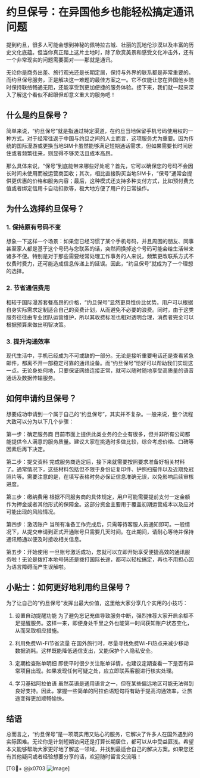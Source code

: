 # 约旦保号：在异国他乡也能轻松搞定通讯问题

提到约旦，很多人可能会想到神秘的佩特拉古城、壮丽的瓦地伦沙漠以及丰富的历史文化底蕴。但当你真正踏上这片土地时，除了欣赏美景和感受文化冲击外，还有一个非常现实的问题需要面对——那就是通讯。

无论你是商务出差、旅行观光还是长期定居，保持与外界的联系都是非常重要的。而约旦保号服务，正是解决这一难题的最佳方案之一。它不仅能让您在异国他乡随时保持联络畅通无阻，还能享受到更加便捷的服务体验。接下来，我们就一起来深入了解这个看似不起眼但却意义重大的服务吧！

## 什么是约旦保号？

简单来说，“约旦保号”就是指通过特定渠道，在约旦当地保留手机号码使用权的一种方式。对于经常往返于中国与约旦之间的人士而言，这项服务尤为重要。因为传统的国际漫游或更换当地SIM卡虽然能够满足短期通话需求，但如果需要长时间居住或者频繁往来，则显得不够灵活且成本高昂。

那么具体来说，“保号”到底能带来哪些好处呢？首先，它可以确保您的号码不会因长时间未使用而被运营商回收；其次，相比直接购买当地SIM卡，“保号”通常会提供更优惠的价格和服务内容；最后，这种模式还支持多种支付方式，比如预付费充值或者绑定信用卡自动扣款等，极大地方便了用户的日常操作。

## 为什么选择约旦保号？

### 1. 保持原有号码不变
想象一下这样一个场景：如果您已经习惯了某个手机号码，并且周围的朋友、同事甚至家人都是基于这个号码与您联系的话，突然间换掉这个号码可能会给生活带来诸多不便。特别是对于那些需要经常处理工作事务的人来说，频繁更改联系方式不仅费时费力，还可能造成信息传递上的延误。因此，“约旦保号”就成为了一个理想的选择。

### 2. 节省通信费用
相较于国际漫游套餐高昂的价格，“约旦保号”显然更具性价比优势。用户可以根据自身实际需求定制适合自己的资费计划，从而避免不必要的浪费。同时，由于这类服务往往由专业团队运营维护，所以其收费标准也相对透明合理，消费者完全可以根据预算来做出明智决策。

### 3. 提升沟通效率
现代生活中，手机已经成为不可或缺的一部分。无论是接听重要电话还是查看紧急邮件，都离不开一部稳定可靠的通讯设备。而“约旦保号”恰好可以帮助我们实现这一点。无论身处何地，只要保证网络连接正常，就可以随时随地享受高质量的语音通话及数据传输服务。

## 如何申请约旦保号？

想要成功申请到一个属于自己的“约旦保号”，其实并不复杂。一般来说，整个流程大致可以分为以下几个步骤：

第一步：确定服务商
目前市面上提供此类业务的企业有很多，但并非所有公司都能提供令人满意的服务质量。建议大家在挑选时多做比较，综合考虑价格、口碑等因素后再下决定。

第二步：提交资料
完成服务商选定后，接下来就需要按照要求准备好相关材料了。通常情况下，这些材料包括但不限于身份证复印件、护照扫描件以及近期免冠照片等。需要注意的是，在填写表格时务必保证信息准确无误，以免影响后续审核进度。

第三步：缴纳费用
根据不同服务商的具体规定，用户可能需要提前支付一定金额作为押金或者其他形式的保障金。这部分资金主要用于覆盖初期运营成本以及应对可能出现的风险情况。

第四步：激活账户
当所有准备工作完成后，只需等待客服人员通知即可。一般情况下，从提交申请到正式开通账号只需要几天时间。在此期间，请耐心等待并保持通讯畅通以便及时接收相关信息。

第五步：开始使用
一旦账号激活成功，您就可以立即开始享受便捷高效的通讯服务啦！无论是拨打本地号码还是拨打国际长途，都可以轻松搞定，再也不用担心因为语言障碍而产生误解啦。

## 小贴士：如何更好地利用约旦保号？

为了让自己的“约旦保号”发挥出最大价值，这里给大家分享几个实用的小技巧：

1. 设置自动提醒功能
为了避免忘记充值导致服务中断，强烈推荐大家开启余额不足提醒服务。这样一来，即便身处千里之外也能第一时间获知账户状态变化，从而采取相应措施。

2. 利用免费Wi-Fi节省流量
在国外旅行时，尽量寻找免费Wi-Fi热点来减少移动数据消耗。这样既能降低通信支出，又能保护个人隐私安全。

3. 定期检查账单明细
即使平时很少关注账单详情，也建议定期查看一下是否有异常项目出现。如果发现任何可疑之处，应立即联系客服进行核实处理。

4. 学习基础阿拉伯语
虽然英语是通用语言之一，但在某些偏远地区可能无法得到良好支持。因此，掌握一些简单的阿拉伯语短句将有助于提高沟通效率，让旅途变得更加顺畅愉快。

## 结语

总而言之，“约旦保号”是一项既实用又贴心的服务，它解决了许多人在国外遇到的实际困难。无论你是计划短期访问还是打算长期居住，都可以从中受益匪浅。希望本文能够帮助大家更好地了解这一领域，并找到最适合自己的解决方案。如果您还有其他疑问或者经验想要分享的话，欢迎随时留言交流哦！

[TG💪+ @jx0703 ![Image](https://github.com/user-attachments/assets/dbca1d08-cadb-493c-b0ec-ad6f7a83f270)]